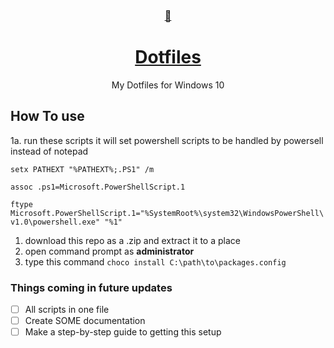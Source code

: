 <div align="center">
    <a href="oscardobsonbrown.me">
        <h3>🎨</h3>
        <h1>Dotfiles</h1>
    </a>

My Dotfiles for Windows 10

</div>

## How To use
1a. run these scripts it will set powershell scripts to be handled by powersell instead of notepad

`setx PATHEXT "%PATHEXT%;.PS1" /m`

 `assoc .ps1=Microsoft.PowerShellScript.1`
 
 `ftype Microsoft.PowerShellScript.1="%SystemRoot%\system32\WindowsPowerShell\v1.0\powershell.exe" "%1"`
 
1. download this repo as a .zip and extract it to a place
2. open command prompt as **administrator**
3. type this command `choco install C:\path\to\packages.config`

### Things coming in future updates
- [ ] All scripts in one file
- [ ] Create SOME documentation
- [ ] Make a step-by-step guide to getting this setup
